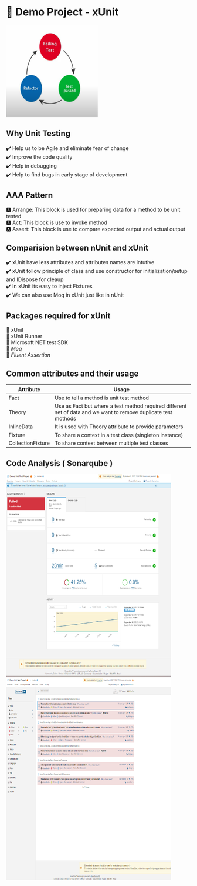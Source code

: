 # :pushpin: Demo Project - xUnit

<img src="https://github.com/Anupam-/unit-testing-demo/blob/main/assets/unit-testing.PNG?raw=true" alt="Unit Testing" width="250" height="250">

## Why Unit Testing

:heavy_check_mark: Help us to be Agile and eliminate fear of change  
:heavy_check_mark: Improve the code quality  
:heavy_check_mark: Help in debugging  
:heavy_check_mark: Help to find bugs in early stage of development  

## AAA Pattern

:a: Arrange: This block is used for preparing data for a method to be unit tested  
:a: Act: This block is use to invoke method  
:a: Assert: This block is use to compare expected output and actual output  

## Comparision between nUnit and xUnit
:heavy_check_mark: xUnit have less attributes and attributes names are intutive  
:heavy_check_mark: xUnit follow principle of class and use constructor for initialization/setup and IDispose for cleaup  
:heavy_check_mark: In xUnit its easy to inject Fixtures  
:heavy_check_mark: We can also use Moq in xUnit just like in nUnit  

## Packages required for xUnit

:hammer: xUnit  
:hammer: xUnit Runner  
:hammer: Microsoft NET test SDK  
:hammer: *Moq*  
:hammer: *Fluent Assertion*  

## Common attributes and their usage
| Attribute        | Usage       |
| -------------    |-------------|
| Fact             | Use to tell a method is unit test method |
| Theory           | Use as Fact but where a test method required different set of data and we want to remove duplicate test mothods |
| InlineData       | It is used with Theory attribute to provide parameters |     
| Fixture          | To share a context in a test class (singleton instance) |
| CollectionFixture| To share context between multiple test classes |

## Code Analysis ( Sonarqube )

<img src="https://github.com/Anupam-/unit-testing-demo/blob/main/assets/sonar quality gate status.PNG?raw=true" alt="Coverage Status" width="450" height="550">

<img src="https://github.com/Anupam-/unit-testing-demo/blob/main/assets/code quality issues.PNG?raw=true" alt="Code issues" width="450" height="550">
